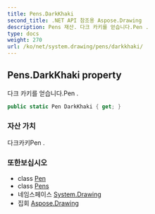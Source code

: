 ```yaml
---
title: Pens.DarkKhaki
second_title: .NET API 참조용 Aspose.Drawing
description: Pens 재산. 다크 카키를 얻습니다.Pen .
type: docs
weight: 270
url: /ko/net/system.drawing/pens/darkkhaki/
---
```

## Pens.DarkKhaki property

다크 카키를 얻습니다.Pen .

```csharp
public static Pen DarkKhaki { get; }
```

### 자산 가치

다크카키Pen .

### 또한보십시오

* class [Pen](../../pen/)
* class [Pens](../)
* 네임스페이스 [System.Drawing](../../pens/)
* 집회 [Aspose.Drawing](../../../)


